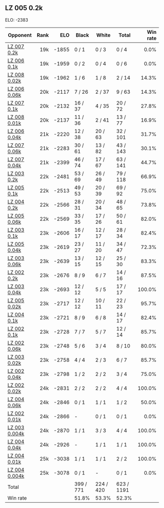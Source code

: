 ## LZ 005 0.2k ##

ELO: -2383

Opponent | Rank | ELO | Black | White | Total | Win rate
---------|-----:|----:|-------|-------|-------|-------:
[LZ 007 0.2k](LZ%20007%200.2k.md) | 19k | -1855 | 0 / 1 | 0 / 3 | 0 / 4 | 0.0%
[LZ 006 0.1k](LZ%20006%200.1k.md) | 19k | -1959 | 0 / 2 | 0 / 4 | 0 / 6 | 0.0%
[LZ 008 0.02k](LZ%20008%200.02k.md) | 19k | -1962 | 1 / 6 | 1 / 8 | 2 / 14 | 14.3%
[LZ 006 0.06k](LZ%20006%200.06k.md) | 20k | -2117 | 7 / 26 | 2 / 37 | 9 / 63 | 14.3%
[LZ 007 0.1k](LZ%20007%200.1k.md) | 20k | -2132 | 16 / 37 | 4 / 35 | 20 / 72 | 27.8%
[LZ 008 0.01k](LZ%20008%200.01k.md) | 20k | -2137 | 11 / 36 | 2 / 41 | 13 / 77 | 16.9%
[LZ 006 0.04k](LZ%20006%200.04k.md) | 21k | -2220 | 12 / 38 | 20 / 63 | 32 / 101 | 31.7%
[LZ 007 0.06k](LZ%20007%200.06k.md) | 21k | -2283 | 30 / 61 | 13 / 82 | 43 / 143 | 30.1%
[LZ 007 0.04k](LZ%20007%200.04k.md) | 21k | -2399 | 46 / 74 | 17 / 67 | 63 / 141 | 44.7%
[LZ 003 0.2k](LZ%20003%200.2k.md) | 22k | -2481 | 53 / 69 | 26 / 49 | 79 / 118 | 66.9%
[LZ 005 0.1k](LZ%20005%200.1k.md) | 22k | -2513 | 49 / 53 | 20 / 39 | 69 / 92 | 75.0%
[LZ 004 0.2k](LZ%20004%200.2k.md) | 22k | -2566 | 28 / 31 | 20 / 34 | 48 / 65 | 73.8%
[LZ 005 0.06k](LZ%20005%200.06k.md) | 22k | -2569 | 33 / 35 | 17 / 26 | 50 / 61 | 82.0%
[LZ 003 0.1k](LZ%20003%200.1k.md) | 23k | -2606 | 16 / 17 | 12 / 17 | 28 / 34 | 82.4%
[LZ 005 0.04k](LZ%20005%200.04k.md) | 23k | -2619 | 23 / 27 | 11 / 20 | 34 / 47 | 72.3%
[LZ 003 0.06k](LZ%20003%200.06k.md) | 23k | -2639 | 13 / 15 | 12 / 15 | 25 / 30 | 83.3%
[LZ 002 0.2k](LZ%20002%200.2k.md) | 23k | -2676 | 8 / 9 | 6 / 7 | 14 / 16 | 87.5%
[LZ 003 0.04k](LZ%20003%200.04k.md) | 23k | -2693 | 12 / 12 | 5 / 5 | 17 / 17 | 100.0%
[LZ 005 0.02k](LZ%20005%200.02k.md) | 23k | -2717 | 12 / 12 | 10 / 11 | 22 / 23 | 95.7%
[LZ 004 0.1k](LZ%20004%200.1k.md) | 23k | -2721 | 8 / 9 | 6 / 8 | 14 / 17 | 82.4%
[LZ 002 0.1k](LZ%20002%200.1k.md) | 23k | -2728 | 7 / 7 | 5 / 7 | 12 / 14 | 85.7%
[LZ 002 0.06k](LZ%20002%200.06k.md) | 23k | -2748 | 5 / 6 | 3 / 4 | 8 / 10 | 80.0%
[LZ 003 0.02k](LZ%20003%200.02k.md) | 23k | -2758 | 4 / 4 | 2 / 3 | 6 / 7 | 85.7%
[LZ 002 0.04k](LZ%20002%200.04k.md) | 23k | -2798 | 1 / 2 | 2 / 2 | 3 / 4 | 75.0%
[LZ 002 0.02k](LZ%20002%200.02k.md) | 24k | -2831 | 2 / 2 | 2 / 2 | 4 / 4 | 100.0%
[LZ 004 0.06k](LZ%20004%200.06k.md) | 24k | -2846 | 0 / 1 | 1 / 1 | 1 / 2 | 50.0%
[LZ 002 0.01k](LZ%20002%200.01k.md) | 24k | -2866 | - | 0 / 1 | 0 / 1 | 0.0%
[LZ 003 0.004k](LZ%20003%200.004k.md) | 24k | -2870 | 1 / 1 | 3 / 3 | 4 / 4 | 100.0%
[LZ 004 0.04k](LZ%20004%200.04k.md) | 24k | -2926 | - | 1 / 1 | 1 / 1 | 100.0%
[LZ 004 0.01k](LZ%20004%200.01k.md) | 25k | -3038 | 1 / 1 | 1 / 1 | 2 / 2 | 100.0%
[LZ 004 0.004k](LZ%20004%200.004k.md) | 25k | -3078 | 0 / 1 | - | 0 / 1 | 0.0%
Total | | | 399 / 771 | 224 / 420 | 623 / 1191 | 
Win rate| | | 51.8% | 53.3% | 52.3% | 
